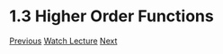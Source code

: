 # 1.3 Higher Order Functions

[Previous](an-overview-of-haskell.md)
[Watch Lecture](https://www.youtube.com/watch?v=vaJ04672ke8&list=PLJ3w5xyG4JWmBVIigNBytJhvSSfZZzfTm&index=3)
[Next](datatypes-and-functions.md)